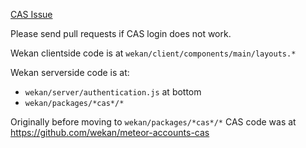 [CAS Issue](https://github.com/wekan/wekan/issues/3204)

Please send pull requests if CAS login does not work.

Wekan clientside code is at `wekan/client/components/main/layouts.*`

Wekan serverside code is at:
- `wekan/server/authentication.js` at bottom
- `wekan/packages/*cas*/*`

Originally before moving to `wekan/packages/*cas*/*` CAS code was at https://github.com/wekan/meteor-accounts-cas